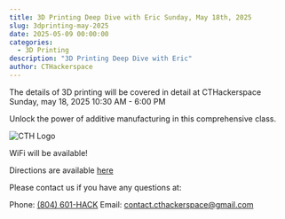 ```yaml
---
title: 3D Printing Deep Dive with Eric Sunday, May 18th, 2025
slug: 3dprinting-may-2025
date: 2025-05-09 00:00:00
categories:
  - 3D Printing
description: "3D Printing Deep Dive with Eric"
author: CTHackerspace
---
```


The details of 3D printing will be covered in detail at CTHackerspace Sunday, may 18, 2025 10:30 AM - 6:00 PM

Unlock the power of additive manufacturing in this comprehensive class.

![CTH Logo](/hack.png)

WiFi will be available!

Directions are available [here](/how-to-find-us)

Please contact us if you have any questions at:

Phone: [(804) 601-HACK](tel:+18066014225)
Email: [contact.cthackerspace@gmail.com](mailto:contact.cthackerspace@gmail.com)
